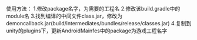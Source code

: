 使用方法：
1.修改package名字，为需要的工程名
2.修改该build.gradle中的module名
3.找到编译的中间文件class.jar，修改为demoncallback.jar(build/intermediates/bundles/release/classes.jar)
4.复制到unity的plugins下，更新AndroidMainfes中的package为游戏工程名字
